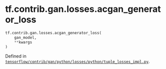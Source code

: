 <div itemscope itemtype="http://developers.google.com/ReferenceObject">
<meta itemprop="name" content="tf.contrib.gan.losses.acgan_generator_loss" />
<meta itemprop="path" content="Stable" />
</div>

# tf.contrib.gan.losses.acgan_generator_loss

``` python
tf.contrib.gan.losses.acgan_generator_loss(
    gan_model,
    **kwargs
)
```



Defined in [`tensorflow/contrib/gan/python/losses/python/tuple_losses_impl.py`](https://www.tensorflow.org/code/tensorflow/contrib/gan/python/losses/python/tuple_losses_impl.py).

